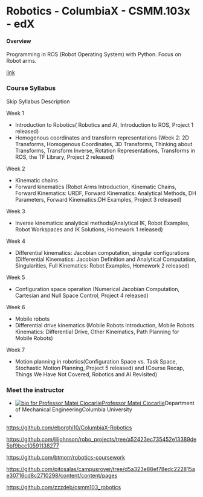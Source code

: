 # Robotics - ColumbiaX - CSMM.103x - edX

#### Overview

Programming in ROS (Robot Operating System) with Python. Focus on Robot arms.

[link](https://courses.edx.org/courses/course-v1:ColumbiaX+CSMM.103x+1T2017/info)

### Course Syllabus

Skip Syllabus Description

Week 1

- Introduction to Robotics( Robotics and AI, Introduction to ROS, Project 1 released)
- Homogenous coordinates and transform representations (Week 2: 2D Transforms, Homogenous Coordinates, 3D Transforms, Thinking about Transforms, Transform Inverse, Rotation Representations, Transforms in ROS, the TF Library, Project 2 released)

Week 2

- Kinematic chains
- Forward kinematics (Robot Arms Introduction, Kinematic Chains, Forward Kinematics: URDF, Forward Kinematics: Analytical Methods, DH Parameters, Forward Kinematics:DH Examples, Project 3 released)

Week 3

- Inverse kinematics: analytical methods(Analytical IK, Robot Examples, Robot Workspaces and IK Solutions, Homework 1 released)

Week 4

- Differential kinematics: Jacobian computation, singular configurations (Differential Kinematics: Jacobian Definition and Analytical Computation, Singularities, Full Kinematics: Robot Examples, Homework 2 released)

Week 5

- Configuration space operation (Numerical Jacobian Computation, Cartesian and Null Space Control, Project 4 released)

Week 6

- Mobile robots
- Differential drive kinematics (Mobile Robots Introduction, Mobile Robots Kinematics: Differential Drive, Other Kinematics, Path Planning for Mobile Robots)

Week 7

- Motion planning in robotics(Configuration Space vs. Task Space, Stochastic Motion Planning, Project 5 released) and (Course Recap, Things We Have Not Covered, Robotics and AI Revisited)



### Meet the instructor

- [![bio for Professor Matei Ciocarlie](https://www.edx.org/sites/default/files/person/image/matei-ciocarlie_110x110.jpg)Professor Matei Ciocarlie](https://www.edx.org/bio/professor-matei-ciocarlie)Department of Mechanical EngineeringColumbia University
- ​



https://github.com/eborghi10/ColumbiaX-Robotics

https://github.com/jjjjohnson/robo_projects/tree/a52423ec735452e13389de5bf9bcc10591138277

https://github.com/btmorr/robotics-coursework

https://github.com/pitosalas/campusrover/tree/d5a323e88ef78edc222815ae30716cd8c2710298/content/content/pages

https://github.com/zzzdeb/csmm103_robotics